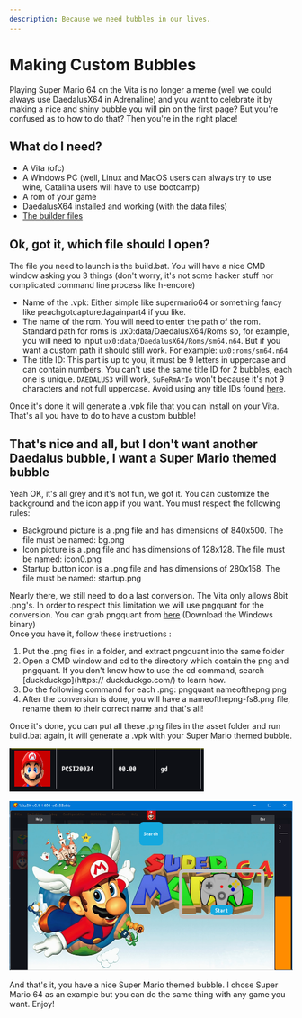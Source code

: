 ```yaml
---
description: Because we need bubbles in our lives.
---
```


# Making Custom Bubbles

Playing Super Mario 64 on the Vita is no longer a meme (well we could always use DaedalusX64 in Adrenaline) and you want to celebrate it by making a nice and shiny bubble you will pin on the first page? But you're confused as to how to do that? Then you're in the right place!

## What do I need?

* A Vita (ofc)
* A Windows PC (well, Linux and MacOS users can always try to use wine, Catalina users will have to use bootcamp)
* A rom of your game
* DaedalusX64 installed and working (with the data files)
* [The builder files](https://github.com/Rinnegatamante/DaedalusX64-vitaGL/releases/download/Nightly/builder.zip)

## Ok, got it, which file should I open?

The file you need to launch is the build.bat. You will have a nice CMD window asking you 3 things (don't worry, it's not some hacker stuff nor complicated command line process like h-encore)

* Name of the .vpk: Either simple like supermario64 or something fancy like peachgotcapturedagainpart4 if you like.
* The name of the rom. You will need to enter the path of the rom. Standard path for roms is ux0:data/DaedalusX64/Roms so, for example, you will need to input `ux0:data/DaedalusX64/Roms/sm64.n64`. But if you want a custom path it should still work. For example: `ux0:roms/sm64.n64`
* The title ID: This part is up to you, it must be 9 letters in uppercase and can contain numbers. You can't use the same title ID for 2 bubbles, each one is unique. `DAEDALUS3` will work, `SuPeRmArIo` won't because it's not 9 characters and not full uppercase. Avoid using any title IDs found [here](https://vitadb.rinnegatamante.it/#/titleids).

Once it's done it will generate a .vpk file that you can install on your Vita. That's all you have to do to have a custom bubble!

## That's nice and all, but I don't want another Daedalus bubble, I want a Super Mario themed bubble

Yeah OK, it's all grey and it's not fun, we got it. You can customize the background and the icon app if you want. You must respect the following rules:

* Background picture is a .png file and has dimensions of 840x500. The file must be named: bg.png
* Icon picture is a .png file and has dimensions of 128x128. The file must be named: icon0.png
* Startup button icon is a .png file and has dimensions of 280x158. The file must be named: startup.png

Nearly there, we still need to do a last conversion. The Vita only allows 8bit .png's. In order to respect this limitation we will use pngquant for the conversion. You can grab pngquant from [here](https://pngquant.org/) (Download the Windows binary)\
Once you have it, follow these instructions :

1. Put the .png files in a folder, and extract pngquant into the same folder
2. Open a CMD window and cd to the directory which contain the png and pngquant. If you don't know how to use the cd command, search \[duckduckgo]\(https:// duckduckgo.com/) to learn how.
3. Do the following command for each .png: pngquant nameofthepng.png
4. After the conversion is done, you will have a nameofthepng-fs8.png file, rename them to their correct name and that's all!

Once it's done, you can put all these .png files in the asset folder and run build.bat again, it will generate a .vpk with your Super Mario themed bubble.

![Oh, a Mario head](<../.gitbook/assets/image (16) (1).png>)

![No Vita? No problem, vita3K exists](<../.gitbook/assets/image (3) (1).png>)

And that's it, you have a nice Super Mario themed bubble. I chose Super Mario 64 as an example but you can do the same thing with any game you want. Enjoy!

